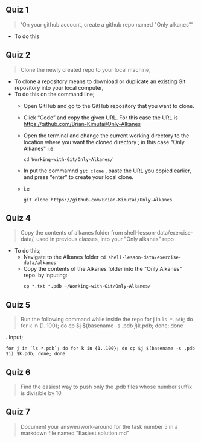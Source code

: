 ## Quiz 1 

> 'On your github account, create a github repo named "Only alkanes"'
- To do this 

## Quiz 2

> Clone the newly created repo to your local machine,
- To clone a repository means to download or duplicate an existing Git repository into your local computer,
- To do this on the command line;
   - Open GitHub and go to the GitHub repository that you want to clone.
   - Click “Code” and copy the given URL. For this case the  URL is https://github.com/Brian-Kimutai/Only-Alkanes
   - Open the terminal and change the current working directory to the location where you want the cloned directory ; in this case "Only Alkanes"
     i.e
     ```
     cd Working-with-Git/Only-Alkanes/
     ```

   - In put the commamnd ``git clone`` , paste the URL you copied earlier, and press “enter” to create your local clone.
   - i.e
     ```
     git clone https://github.com/Brian-Kimutai/Only-Alkanes
     ```

## Quiz 4

> Copy the contents of alkanes folder from shell-lesson-data/exercise-data/, used in previous classes, into your "Only alkanes" repo
- To do this;
   - Navigate to the Alkanes folder `` cd shell-lesson-data/exercise-data/alkanes ``
   - Copy the contents  of the Alkanes folder into the "Only Alkanes" repo. by inputing:
     ```
     cp *.txt *.pdb ~/Working-with-Git/Only-Alkanes/
     ```
     
## Quiz 5

> Run the following command while inside the repo for j in `ls *.pdb`; do for k in {1..100}; do cp $j $(basename -s .pdb $j)$k.pdb; done; done

. Input;
```
for j in `ls *.pdb`; do for k in {1..100}; do cp $j $(basename -s .pdb $j) $k.pdb; done; done
```


## Quiz 6

> Find the easiest way to push only the .pdb files whose number suffix is divisible by 10

##  Quiz 7

> Document your answer/work-around for the task number 5 in a markdown file named "Easiest solution.md"
